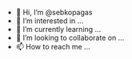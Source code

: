 - 👋 Hi, I’m @sebkopagas
- 👀 I’m interested in ...
- 🌱 I’m currently learning ...
- 💞️ I’m looking to collaborate on ...
- 📫 How to reach me ...

<!---
sebkopagas/sebkopagas is a ✨ special ✨ repository because its `README.md` (this file) appears on your GitHub profile.
You can click the Preview link to take a look at your changes.
--->
